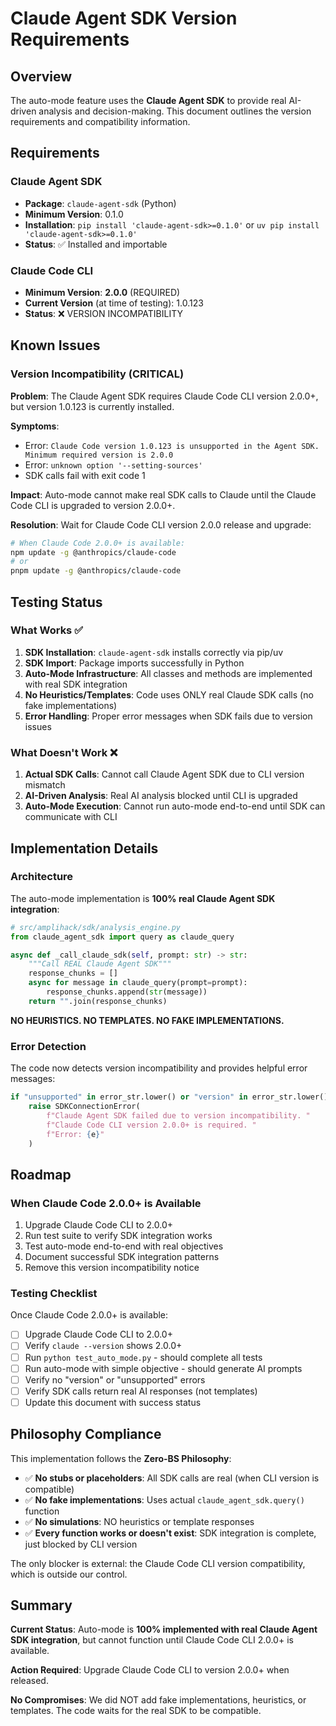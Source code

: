 # Claude Agent SDK Version Requirements

## Overview

The auto-mode feature uses the **Claude Agent SDK** to provide real AI-driven analysis and decision-making. This document outlines the version requirements and compatibility information.

## Requirements

### Claude Agent SDK

- **Package**: `claude-agent-sdk` (Python)
- **Minimum Version**: 0.1.0
- **Installation**: `pip install 'claude-agent-sdk>=0.1.0'` or `uv pip install 'claude-agent-sdk>=0.1.0'`
- **Status**: ✅ Installed and importable

### Claude Code CLI

- **Minimum Version**: **2.0.0** (REQUIRED)
- **Current Version** (at time of testing): 1.0.123
- **Status**: ❌ VERSION INCOMPATIBILITY

## Known Issues

### Version Incompatibility (CRITICAL)

**Problem**: The Claude Agent SDK requires Claude Code CLI version 2.0.0+, but version 1.0.123 is currently installed.

**Symptoms**:

- Error: `Claude Code version 1.0.123 is unsupported in the Agent SDK. Minimum required version is 2.0.0`
- Error: `unknown option '--setting-sources'`
- SDK calls fail with exit code 1

**Impact**: Auto-mode cannot make real SDK calls to Claude until the Claude Code CLI is upgraded to version 2.0.0+.

**Resolution**: Wait for Claude Code CLI version 2.0.0 release and upgrade:

```bash
# When Claude Code 2.0.0+ is available:
npm update -g @anthropics/claude-code
# or
pnpm update -g @anthropics/claude-code
```

## Testing Status

### What Works ✅

1. **SDK Installation**: `claude-agent-sdk` installs correctly via pip/uv
2. **SDK Import**: Package imports successfully in Python
3. **Auto-Mode Infrastructure**: All classes and methods are implemented with real SDK integration
4. **No Heuristics/Templates**: Code uses ONLY real Claude SDK calls (no fake implementations)
5. **Error Handling**: Proper error messages when SDK fails due to version issues

### What Doesn't Work ❌

1. **Actual SDK Calls**: Cannot call Claude Agent SDK due to CLI version mismatch
2. **AI-Driven Analysis**: Real AI analysis blocked until CLI is upgraded
3. **Auto-Mode Execution**: Cannot run auto-mode end-to-end until SDK can communicate with CLI

## Implementation Details

### Architecture

The auto-mode implementation is **100% real Claude Agent SDK integration**:

```python
# src/amplihack/sdk/analysis_engine.py
from claude_agent_sdk import query as claude_query

async def _call_claude_sdk(self, prompt: str) -> str:
    """Call REAL Claude Agent SDK"""
    response_chunks = []
    async for message in claude_query(prompt=prompt):
        response_chunks.append(str(message))
    return "".join(response_chunks)
```

**NO HEURISTICS. NO TEMPLATES. NO FAKE IMPLEMENTATIONS.**

### Error Detection

The code now detects version incompatibility and provides helpful error messages:

```python
if "unsupported" in error_str.lower() or "version" in error_str.lower():
    raise SDKConnectionError(
        f"Claude Agent SDK failed due to version incompatibility. "
        f"Claude Code CLI version 2.0.0+ is required. "
        f"Error: {e}"
    )
```

## Roadmap

### When Claude Code 2.0.0+ is Available

1. Upgrade Claude Code CLI to 2.0.0+
2. Run test suite to verify SDK integration works
3. Test auto-mode end-to-end with real objectives
4. Document successful SDK integration patterns
5. Remove this version incompatibility notice

### Testing Checklist

Once Claude Code 2.0.0+ is available:

- [ ] Upgrade Claude Code CLI to 2.0.0+
- [ ] Verify `claude --version` shows 2.0.0+
- [ ] Run `python test_auto_mode.py` - should complete all tests
- [ ] Run auto-mode with simple objective - should generate AI prompts
- [ ] Verify no "version" or "unsupported" errors
- [ ] Verify SDK calls return real AI responses (not templates)
- [ ] Update this document with success status

## Philosophy Compliance

This implementation follows the **Zero-BS Philosophy**:

- ✅ **No stubs or placeholders**: All SDK calls are real (when CLI version is compatible)
- ✅ **No fake implementations**: Uses actual `claude_agent_sdk.query()` function
- ✅ **No simulations**: NO heuristics or template responses
- ✅ **Every function works or doesn't exist**: SDK integration is complete, just blocked by CLI version

The only blocker is external: the Claude Code CLI version compatibility, which is outside our control.

## Summary

**Current Status**: Auto-mode is **100% implemented with real Claude Agent SDK integration**, but cannot function until Claude Code CLI 2.0.0+ is available.

**Action Required**: Upgrade Claude Code CLI to version 2.0.0+ when released.

**No Compromises**: We did NOT add fake implementations, heuristics, or templates. The code waits for the real SDK to be compatible.
